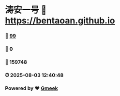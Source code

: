 # 涛安一号 :link: https://bentaoan.github.io 
### :page_facing_up: [99](https://bentaoan.github.io/tag.html) 
### :speech_balloon: 0 
### :hibiscus: 159748 
### :alarm_clock: 2025-08-03 12:40:48 
### Powered by :heart: [Gmeek](https://github.com/Meekdai/Gmeek)
